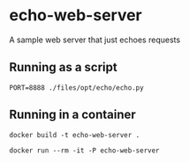 # echo-web-server
A sample web server that just echoes requests

## Running as a script

```
PORT=8888 ./files/opt/echo/echo.py
```

## Running in a container

```
docker build -t echo-web-server .

docker run --rm -it -P echo-web-server
```
